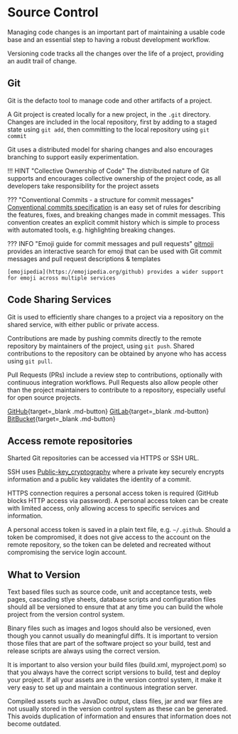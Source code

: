 # Source Control

Managing code changes is an important part of maintaining a usable code base and an essential step to having a robust development workflow.

Versioning code tracks all the changes over the life of a project, providing an audit trail of change.

## Git

Git is the defacto tool to manage code and other artifacts of a project.

A Git project is created locally for a new project, in the `.git` directory.  Changes are included in the local repository, first by adding to a staged state using `git add`, then committing to the local repository using `git commit`

Git uses a distributed model for sharing changes and also encourages branching to support easily experimentation.

!!! HINT "Collective Ownership of Code"
    The distributed nature of Git supports and encourages collective ownership of the project code, as all developers take responsibility for the project assets

??? "Conventional Commits - a structure for commit messages"
    [Conventional commits specification](https://www.conventionalcommits.org/) is an easy set of rules for describing the features, fixes, and breaking changes made in commit messages.  This convention creates an explicit commit history which is simple to process with automated tools, e.g. highlighting breaking changes.

??? INFO "Emoji guide for commit messages and pull requests"
    [gitmoji](https://gitmoji.dev/) provides an interactive search for emoji that can be used with Git commit messages and pull request descriptions & templates

    [emojipedia](https://emojipedia.org/github) provides a wider support for emoji across multiple services


## Code Sharing Services

Git is used to efficiently share changes to a project via a repository on the shared service, with either public or private access.

Contributions are made by pushing commits directly to the remote repository by maintainers of the project, using `git push`.  Shared contributions to the repository can be obtained by anyone who has access using `git pull`.

Pull Requests (PRs) include a review step to contributions, optionally with continuous integration workflows.  Pull Requests also allow people other than the project maintainers to contribute to a repository, especially useful for open source projects.


[GitHub](https://github.com/){target=_blank .md-button} [GitLab](https://gitlab.com/){target=_blank .md-button} [BitBucket](https://bitbucket.com/){target=_blank .md-button}


## Access remote repositories

Sharted Git repositories can be accessed via HTTPS or SSH URL.

SSH uses [Public-key_cryptography](https://en.wikipedia.org/wiki/Public-key_cryptography) where a private key securely encrypts information and a public key validates the identity of a commit.

HTTPS connection requires a personal access token is required (GitHub blocks HTTP access via password).  A personal access token can be create with limited access, only allowing access to specific services and information.

A personal access token is saved in a plain text file, e.g. `~/.github`.  Should a token be compromised, it does not give access to the account on the remote repository, so the token can be deleted and recreated without compromising the service login account.

## What to Version

Text based files such as source code, unit and acceptance tests, web pages, cascading stlye sheets, database scripts and configuration files should all be versioned to ensure that at any time you can build the whole project from the version control system.

Binary files such as images and logos should also be versioned, even though you cannot usually do meaningful diffs.  It is important to version those files that are part of the software project so your build, test and release scripts are always using the correct version.

It is important to also version your build files (build.xml, myproject.pom) so that you always have the correct script versions to build, test and deploy your project.  If all your assets are in the version control system, it make it very easy to set up and maintain a continuous integration server.

Compiled assets such as JavaDoc output, class files, jar and war files are not usually stored in the version control system as these can be generated.  This avoids duplication of information and ensures that information does not become outdated.
